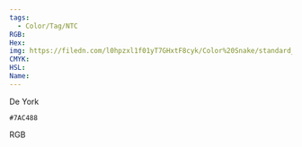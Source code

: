 ```yaml
---
tags:
  - Color/Tag/NTC
RGB:
Hex:
img: https://filedn.com/l0hpzxl1f01yT7GHxtF8cyk/Color%20Snake/standard_csv_to_svg//7AC488.svg
CMYK:
HSL:
Name:
---
```

De York
```palette
#7AC488
```
RGB
